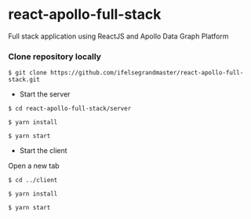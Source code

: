 # react-apollo-full-stack
Full stack application using ReactJS and Apollo Data Graph Platform

### Clone repository locally
`$ git clone https://github.com/ifelsegrandmaster/react-apollo-full-stack.git`

- Start the server

`$ cd react-apollo-full-stack/server `

`$ yarn install`

`$ yarn start`


- Start the client

Open a new tab

`$ cd ../client `

`$ yarn install`

`$ yarn start`
